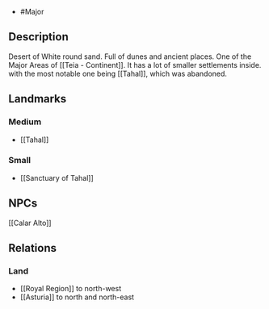 - #Major
## Description
Desert of White round sand. Full of dunes and ancient places.
One of the Major Areas of [[Teia - Continent]]. It has a lot of smaller settlements inside. with the most notable one being [[Tahal]], which was abandoned.
## Landmarks
### Medium
- [[Tahal]]
### Small
- [[Sanctuary of Tahal]]
## NPCs
[[Calar Alto]]
## Relations
### Land
- [[Royal Region]] to north-west
- [[Asturia]] to north and north-east
